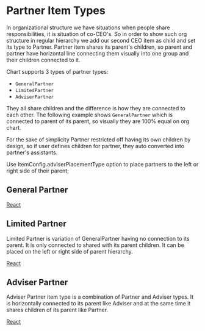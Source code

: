 # Partner Item Types
In organizational structure we have situations when people share responsibilities, it is situation of co-CEO's.  So in order to show such org structure in regular hierarchy we add our second CEO item as child and set its type to Partner. Partner item shares its parent's children, so parent and partner have horizontal line connecting them visually into one group and their children connected to it.

Chart supports 3 types of partner types:

* `GeneralPartner`
* `LimitedPartner`
* `AdviserPartner`

They all share children and the difference is how they are connected to each other. The following example shows `GeneralPartner` which is connected to parent of its parent, so visually they are 100% equal on org chart.

For the sake of simplicity Partner restricted off having its own children by design, so if user defines children for partner, they auto converted into partner's assistants. 

Use ItemConfig.adviserPlacementType option to place partners to the left or right side of their parent;

## General Partner

[React](../src/Samples/GeneralPartnerItemType.js)

## Limited Partner

Limited Partner is variation of GeneralPartner having no connection to its parent. It is only connected to shared with its parent children.
It can be placed on the left or right side of parent hierarchy. 

[React](../src/Samples/LimitedPartnerItemType.js)

## Adviser Partner

Adviser Partner item type is a combination of Partner and Adviser types. It is horizontally connected to its parent like Adviser and at the same time it shares children of its parent like Partner.

[React](../src/Samples/AdviserPartnerItemType.js)
